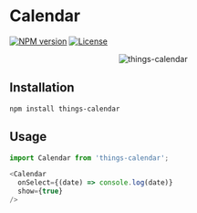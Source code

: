 Calendar
========

[![NPM version][npm-image]][npm-url]
[![License][license-image]][license-url]

<p align="center">
  <img src="https://raw.githubusercontent.com/JensDebergh/things-calendar/master/screenshot.jpg" alt="things-calendar" />
</p>

## Installation

    npm install things-calendar
## Usage

```javascript
import Calendar from 'things-calendar';

<Calendar
  onSelect={(date) => console.log(date)}
  show={true}
/>
```

[npm-image]: https://img.shields.io/npm/v/things-calendar.svg?style=flat-square
[npm-url]: https://www.npmjs.com/package/things-calendar
[license-image]: https://img.shields.io/:license-mit-blue.svg?style=flat-square
[license-url]: LICENSE.md